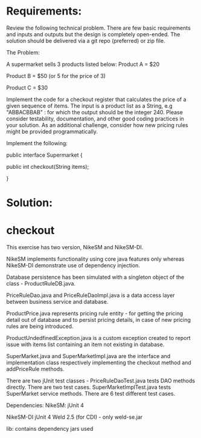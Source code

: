 
Requirements:
=============

Review the following technical problem. There are few basic
requirements and inputs and outputs but the design is completely
open-ended. The solution should be delivered via a git repo (preferred) or zip file.
 
 
The Problem:
 
A supermarket sells 3 products listed below: Product A = $20
 
Product B = $50 (or 5 for the price of 3)
 
Product C = $30
 
Implement the code for a checkout register that calculates the price
of a given sequence of items. The input is a product list as a
String, e.g "ABBACBBAB" : for which the output should be the integer 240.
Please consider testability, documentation, and other good coding
practices in your solution. As an additional challenge, consider how
new pricing rules might be provided programmatically.
 
 
 
Implement the following:
 
 
 
public interface Supermarket {
 
   public int checkout(String items);
 
}



Solution:
=========

checkout
========

This exercise has two version, NikeSM and NikeSM-DI.

NikeSM implements functionality using core java features only whereas NikeSM-DI demonstrate use of dependency injection.

Database persistence has been simulated with a singleton object of the class - ProductRuleDB.java.

PriceRuleDao.java and PriceRuleDaoImpl.java is a data access layer between business service and database.

ProductPrice.java represents pricing rule entity - for getting the pricing detail out of database and to persist pricing details, in case of new pricing rules are being introduced.

ProductUndedfinedException.java is a custom exception created to report issue with items list containing an item not existing in database.

SuperMarket.java and SuperMarketImpl.java are the interface and implementation class respectively implementing the checkout method and addPriceRule methods.

There are two jUnit test classes - 
    PriceRuleDaoTest.java tests DAO methods directly. There are two test cases.
    SuperMarketImplTest.java tests SuperMarket service methods. There are 6 test different test cases.
    
Dependencies:
  NikeSM:
    jUnit 4
    
  NikeSM-DI
    jUnit 4
    Weld 2.5 (for CDI) - only weld-se.jar
    
lib: contains dependency jars used
